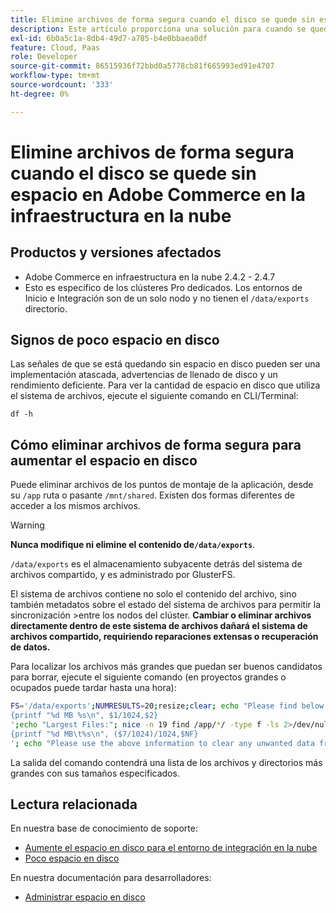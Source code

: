 ```yaml
---
title: Elimine archivos de forma segura cuando el disco se quede sin espacio en Adobe Commerce en la infraestructura en la nube
description: Este artículo proporciona una solución para cuando se queda sin espacio en disco y necesita quitar archivos de forma segura. Antes de considerar esta acción, revise [Administrar espacio en disco](https://devdocs.magento.com/cloud/project/manage-disk-space.html#no-space-left) en nuestra documentación para desarrolladores. Si los pasos de ese artículo no son adecuados para usted o no resuelven el problema, revise los pasos de este artículo.
exl-id: 6b0a5c1a-8db4-49d7-a785-b4e0bbaea0df
feature: Cloud, Paas
role: Developer
source-git-commit: 86515936f72bbd0a5778cb81f665993ed91e4707
workflow-type: tm+mt
source-wordcount: '333'
ht-degree: 0%

---
```


# Elimine archivos de forma segura cuando el disco se quede sin espacio en Adobe Commerce en la infraestructura en la nube

## Productos y versiones afectados

* Adobe Commerce en infraestructura en la nube 2.4.2 - 2.4.7
* Esto es específico de los clústeres Pro dedicados. Los entornos de Inicio e Integración son de un solo nodo y no tienen el `/data/exports` directorio.

## Signos de poco espacio en disco

Las señales de que se está quedando sin espacio en disco pueden ser una implementación atascada, advertencias de llenado de disco y un rendimiento deficiente.
Para ver la cantidad de espacio en disco que utiliza el sistema de archivos, ejecute el siguiente comando en CLI/Terminal:

`df -h`


## Cómo eliminar archivos de forma segura para aumentar el espacio en disco

Puede eliminar archivos de los puntos de montaje de la aplicación, desde su `/app` ruta o pasante `/mnt/shared`. Existen dos formas diferentes de acceder a los mismos archivos.

>[!WARNING]
>
>**Nunca modifique ni elimine el contenido de`/data/exports`**.
>
>`/data/exports` es el almacenamiento subyacente detrás del sistema de archivos compartido, y es administrado por GlusterFS.
>
>El sistema de archivos contiene no solo el contenido del archivo, sino también metadatos sobre el estado del sistema de archivos para permitir la sincronización >entre los nodos del clúster. **Cambiar o eliminar archivos directamente dentro de este sistema de archivos dañará el sistema de archivos compartido, requiriendo reparaciones extensas o recuperación de datos.**

Para localizar los archivos más grandes que puedan ser buenos candidatos para borrar, ejecute el siguiente comando (en proyectos grandes o ocupados puede tardar hasta una hora):

```bash
FS='/data/exports';NUMRESULTS=20;resize;clear; echo "Please find below the Largest Directories and Files:";date;df -h $FS; echo "Largest Directories:";nice -n 19 find /app/*/ -type d -ls 2>/dev/null| sort -rnk1| head -n $NUMRESULTS| awk '
{printf "%d MB %s\n", $1/1024,$2}
';echo "Largest Files:"; nice -n 19 find /app/*/ -type f -ls 2>/dev/null| sort -rnk7| head -n $NUMRESULTS|awk '
{printf "%d MB\t%s\n", ($7/1024)/1024,$NF}
'; echo "Please use the above information to clear any unwanted data from the server, it is important this is done as soon as possible to ensure your server stays functional.";
```

La salida del comando contendrá una lista de los archivos y directorios más grandes con sus tamaños especificados.

## Lectura relacionada

En nuestra base de conocimiento de soporte:

* [Aumente el espacio en disco para el entorno de integración en la nube](/help/how-to/general/increase-disk-space-for-integration-environment-on-cloud.md)
* [Poco espacio en disco](/help/troubleshooting/miscellaneous/low-disk-space.md)

En nuestra documentación para desarrolladores:

* [Administrar espacio en disco](https://devdocs.magento.com/cloud/project/manage-disk-space.html)
